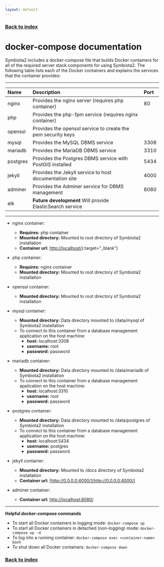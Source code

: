 ```yaml
---
layout: default
---
```


### [Back to index](/index.html)

# docker-compose documentation

Symbiota2 includes a docker-compose file that builds Docker containers for all of the required server stack components for
using Symbiota2. The following table lists each of the Docker containers and explains the services that the container 
provides:
* * *

| Name      | Description                                                   | Port  |
|:----------|:--------------------------------------------------------------|:------|
| nginx     | Provides the nginx server (requires php container)            | 80    |
| php       | Provides the php-fpm service (requires nginx container)       |       |
| openssl   | Provides the openssl service to create the pem security keys  |       |
| mysql     | Provides the MySQL DBMS service                               | 3308  |
| mariadb   | Provides the MariaDB DBMS service                             | 3310  |
| postgres  | Provides the Postgres DBMS service with PostGIS installed     | 5434  |
| jekyll    | Provides the Jekyll service to host documentation site        | 4000  |
| adminer   | Provides the Adminer service for DBMS management              | 8080  |
| elk       | **Future development** Will provide ElasticSearch service     |       |

* * *

- nginx container:
  - **Requires:** php container
  - **Mounted directory:** Mounted to root directory of Symbiota2 installation
  - **Container url:** [http://localhost/](http://localhost/){:target="_blank"}

- php container:
  - **Requires:** nginx container
  - **Mounted directory:** Mounted to root directory of Symbiota2 installation

- openssl container:
  - **Mounted directory:** Mounted to root directory of Symbiota2 installation

- mysql container:
  - **Mounted directory:** Data directory mounted to /data/mysql of Symbiota2 installation
  - To connect to this container from a database management application on the host machine:
    - **host:** localhost:3308
    - **username:** root
    - **password:** password

- mariadb container:
  - **Mounted directory:** Data directory mounted to /data/mariadb of Symbiota2 installation
  - To connect to this container from a database management application on the host machine:
    - **host:** localhost:3310
    - **username:** root
    - **password:** password

- postgres container:
  - **Mounted directory:** Data directory mounted to /data/postgres of Symbiota2 installation
  - To connect to this container from a database management application on the host machine:
    - **host:** localhost:5434
    - **username:** postgres
    - **password:** password

- jekyll container:
  - **Mounted directory:** Mounted to /docs directory of Symbiota2 installation
  - **Container url:** [http://0.0.0.0:4000/](http://0.0.0.0:4000/)

- adminer container:
  - **Container url:** [http://localhost:8080/](http://localhost:8080/)

* * *

**Helpful docker-compose commands**
- To start all Docker containers in logging mode:
    `docker-compose up`
- To start all Docker containers in detached (non-logging) mode:
    `docker-compose up -d`
- To log into a running container:
    `docker-compose exec <container-name> bash`
- To shut down all Docker containers:
    `docker-compose down`

### [Back to index](/index.html)

